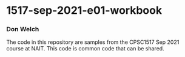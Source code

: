 # 1517-sep-2021-e01-workbook

### Don Welch

The code in this repository are samples from the CPSC1517 Sep 2021 course at NAIT. This code is common code that can be shared.
